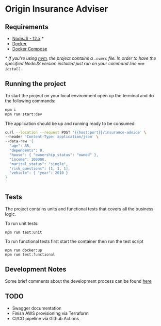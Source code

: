 # Origin Insurance Adviser

## Requirements

- [NodeJS - 12.x](https://nodejs.org/) *
- [Docker](https://docs.docker.com/get-docker/)
- [Docker Compose](https://docs.docker.com/compose/install/)

_* If you're using [nvm](https://github.com/nvm-sh/nvm), the project contains a `.nvmrc` file. In order to have the specified NodeJS version installed just run on your command line `nvm install` ._

## Running the project

To start the project on your local environment open up the terminal and do the following commands:

```sh
npm i
npm run start:dev
```

The application should be up and running ready to be consumed:

```sh
curl --location --request POST '{{host:port}}/insurance-advice' \
--header 'Content-Type: application/json' \
--data-raw '{
  "age": 35,
  "dependents": 0,
  "house": { "ownership_status": "owned" },
  "income": 100000,
  "marital_status": "single",
  "risk_questions": [1, 1, 1],
  "vehicle": { "year": 2010 }
}
'
```

## Tests

The project contains units and functional tests that covers all the business logic.

To run unit tests:
```
npm run test:unit
```

To run functional tests first start the container then run the test script
```
npm run docker:up
npm run test:functional
```

## Development Notes

Some brief comments about the development process can be found [here](./notes.md)

## TODO
- Swagger documentation
- Finish AWS provisioning via Terraform
- CI/CD pipeline via Github Actions
